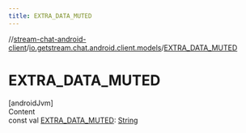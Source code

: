 ```yaml
---
title: EXTRA_DATA_MUTED
---
```

//[stream-chat-android-client](../../index.md)/[io.getstream.chat.android.client.models](index.md)/[EXTRA_DATA_MUTED](EXTRA_DATA_MUTED.md)



# EXTRA_DATA_MUTED  
[androidJvm]  
Content  
const val [EXTRA_DATA_MUTED](EXTRA_DATA_MUTED.md): [String](https://kotlinlang.org/api/latest/jvm/stdlib/kotlin/-string/index.html)  



